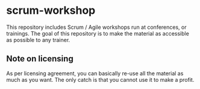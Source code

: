 # scrum-workshop
This repository includes Scrum / Agile workshops run at conferences, or trainings.
The goal of this repository is to make the material as accessible as possible to any trainer.

## Note on licensing
As per licensing agreement, you can basically re-use all the material as much as you want.
The only catch is that you cannot use it to make a profit.

